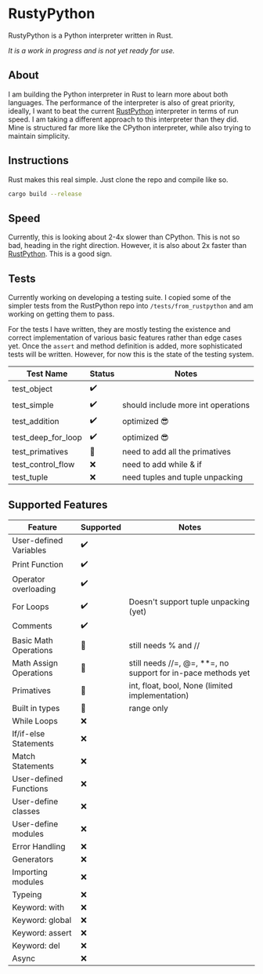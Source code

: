 # RustyPython 
RustyPython is a Python interpreter written in Rust. 

*It is a work in progress and is not yet ready for use.*

## About

I am building the Python interpreter in Rust to learn more about both languages. 
The performance of the interpreter is also of great priority, ideally, I want to beat the current [RustPython](https://github.com/RustPython/RustPython) interpreter in terms of run speed.
I am taking a different approach to this interpreter than they did. Mine is structured far more like the CPython interpreter, while also trying to maintain simplicity.

## Instructions

Rust makes this real simple. Just clone the repo and compile like so.

```bash
cargo build --release
```

## Speed

Currently, this is looking about 2-4x slower than CPython. This is not so bad, heading in the right direction. However, it is also about 2x faster than [RustPython](https://github.com/RustPython/RustPython). This is a good sign.

## Tests

Currently working on developing a testing suite. I copied some of the simpler tests from the RustPython repo into `/tests/from_rustpython` and am working on getting them to pass.

For the tests I have written, they are mostly testing the existence and correct implementation of various basic features rather than edge cases yet.
Once the `assert` and method definition is added, more sophisticated tests will be written. However, for now this is the state of the testing system.

| Test Name   | Status | Notes                     |
|-------------|--------|---------------------------|
| test_object | ✔️ |                           |
| test_simple | ✔️ | should include more int operations |
| test_addition | ✔️ | optimized 😎                |
| test_deep_for_loop | ✔️ | optimized 😎              |
| test_primatives | 🚧 | need to add all the primatives |
| test_control_flow | ❌ | need to add while & if    |
| test_tuple | ❌ | need tuples and tuple unpacking |


## Supported Features

| Feature                | Supported | Notes                                                      |
|------------------------|------|------------------------------------------------------------|
| User-defined Variables | ✔️ |                                                            |
| Print Function         | ✔️ |                                                            |
| Operator overloading   | ✔️ |                                                            |
| For Loops              | ✔️ | Doesn't support tuple unpacking (yet)                      |
| Comments               | ✔️ |                                                            |
| Basic Math Operations  | 🚧 | still needs % and //                                       |
| Math Assign Operations | 🚧 | still needs //=, @=, **=, no support for in-pace methods yet |
| Primatives             | 🚧 | int, float, bool, None (limited implementation)            |
| Built in types         | 🚧 | range only                                                 |
| While Loops            | ❌ |                                                            |
| If/if-else Statements  | ❌ |                                                            |
| Match Statements       | ❌ |                                                            |
| User-defined Functions | ❌ |                                                            |
| User-define classes    | ❌ |                                                            |
| User-define modules    | ❌ |                                                            |
| Error Handling         | ❌ |                                                            |
| Generators             | ❌ |                                                            |
| Importing modules      | ❌ |                                                            |
| Typeing                | ❌ |                                                            |
| Keyword: with          | ❌ |                                                            |
| Keyword: global        | ❌ |                                                            |
| Keyword: assert        | ❌ |                                                            |
| Keyword: del           | ❌ |                                                            |
| Async                  | ❌ |                                                            |
